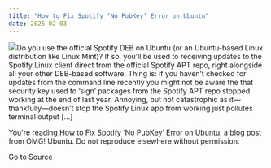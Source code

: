 ```yaml
---
title: "How to Fix Spotify ‘No PubKey’ Error on Ubuntu"
date: 2025-02-03
---
```


![](https://i0.wp.com/www.omgubuntu.co.uk/wp-content/uploads/2025/02/spotify-gpg-error.jpg?resize=406%2C232&ssl=1)Do you use the official Spotify DEB on Ubuntu (or an Ubuntu-based Linux distribution like Linux Mint)? If so, you’ll be used to receiving updates to the Spotify Linux client direct from the official Spotify APT repo, right alongside all your other DEB-based software. Thing is: if you haven’t checked for updates from the command line recently you might not be aware the that security key used to ‘sign’ packages from the Spotify APT repo stopped working at the end of last year. Annoying, but not catastrophic as it—thankfully—doesn’t stop the Spotify Linux app from working just pollutes terminal output \[…\]

You're reading How to Fix Spotify ‘No PubKey’ Error on Ubuntu, a blog post from OMG! Ubuntu. Do not reproduce elsewhere without permission.

Go to Source
